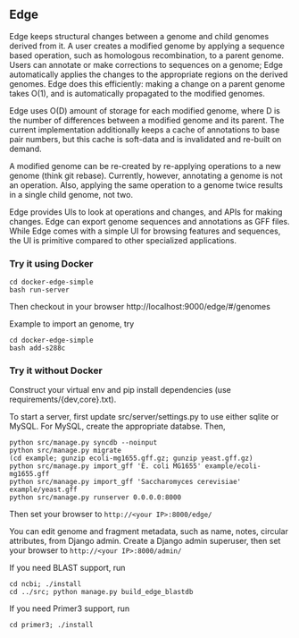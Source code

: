 ## Edge

Edge keeps structural changes between a genome and child genomes derived from it. A user creates a modified genome by applying a sequence based operation, such as homologous recombination, to a parent genome. Users can annotate or make corrections to sequences on a genome; Edge automatically applies the changes to the appropriate regions on the derived genomes. Edge does this efficiently: making a change on a parent genome takes O(1), and is automatically propagated to the modified genomes.

Edge uses O(D) amount of storage for each modified genome, where D is the number of differences between a modified genome and its parent. The current implementation additionally keeps a cache of annotations to base pair numbers, but this cache is soft-data and is invalidated and re-built on demand.

A modified genome can be re-created by re-applying operations to a new genome (think git rebase). Currently, however, annotating a genome is not an operation. Also, applying the same operation to a genome twice results in a single child genome, not two.

Edge provides UIs to look at operations and changes, and APIs for making changes. Edge can export genome sequences and annotations as GFF files.  While Edge comes with a simple UI for browsing features and sequences, the UI is primitive compared to other specialized applications. 

### Try it using Docker
```
cd docker-edge-simple
bash run-server
```
Then checkout in your browser http://localhost:9000/edge/#/genomes

Example to import an genome, try
```
cd docker-edge-simple
bash add-s288c
```

### Try it without Docker

Construct your virtual env and pip install dependencies (use
requirements/{dev,core}.txt).

To start a server, first update src/server/settings.py to use either sqlite or
MySQL. For MySQL, create the appropriate databse. Then,

```
python src/manage.py syncdb --noinput
python src/manage.py migrate
(cd example; gunzip ecoli-mg1655.gff.gz; gunzip yeast.gff.gz)
python src/manage.py import_gff 'E. coli MG1655' example/ecoli-mg1655.gff
python src/manage.py import_gff 'Saccharomyces cerevisiae' example/yeast.gff
python src/manage.py runserver 0.0.0.0:8000
```

Then set your browser to ```http://<your IP>:8000/edge/```

You can edit genome and fragment metadata, such as name, notes, circular
attributes, from Django admin. Create a Django admin superuser, then set your
browser to ```http://<your IP>:8000/admin/```

If you need BLAST support, run

```
cd ncbi; ./install
cd ../src; python manage.py build_edge_blastdb
```

If you need Primer3 support, run

```
cd primer3; ./install
```
